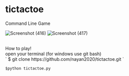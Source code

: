 # tictactoe
Command Line Game

![Screenshot (416)](https://user-images.githubusercontent.com/59414392/191896645-96a1cb82-3793-4426-837f-1abca5efd4ff.png)
![Screenshot (417)](https://user-images.githubusercontent.com/59414392/191896664-eff360a3-873e-493c-971a-7d80628b1ed1.png)

<br/>
How to play! <br/>
open your terminal (for windows use git bash) <br/>
` $ git clone https://github.com/nayan2020/tictactoe.git `  <br/>

`$python tictactoe.py`
